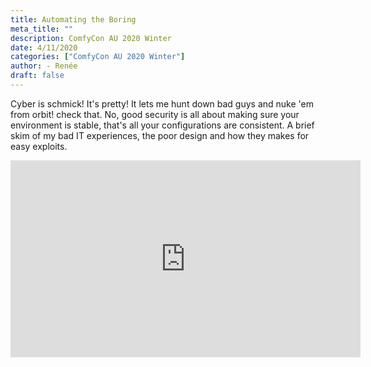```yaml
---
title: Automating the Boring
meta_title: ""
description: ComfyCon AU 2020 Winter
date: 4/11/2020
categories: ["ComfyCon AU 2020 Winter"]
author: - Renée 
draft: false
---
```

Cyber is schmick! It's pretty! It lets me hunt down bad guys and nuke 'em from orbit!
check that. No, good security is all about making sure your environment is stable, that's all your configurations are consistent.
A brief skim of my bad IT experiences, the poor design and how they makes for easy exploits.

<iframe width="560" height="315" src="https://www.youtube.com/embed/mF-XVfQvV4s?si=rmigas2X7bGk-1c2" title="YouTube video player" frameborder="0" allow="accelerometer; autoplay; clipboard-write; encrypted-media; gyroscope; picture-in-picture; web-share" allowfullscreen></iframe>